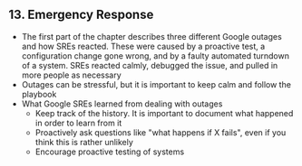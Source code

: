 ## 13. Emergency Response

- The first part of the chapter describes three different Google outages and how SREs reacted. These were caused by a proactive test, a configuration change gone wrong, and by a faulty automated turndown of a system. SREs reacted calmly, debugged the issue, and pulled in more people as necessary
- Outages can be stressful, but it is important to keep calm and follow the playbook
- What Google SREs learned from dealing with outages
  - Keep track of the history. It is important to document what happened in order to learn from it
  - Proactively ask questions like "what happens if X fails", even if you think this is rather unlikely
  - Encourage proactive testing of systems
